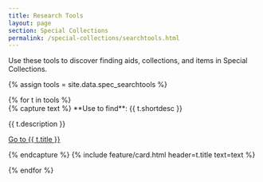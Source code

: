 ```yaml
---
title: Research Tools
layout: page
section: Special Collections
permalink: /special-collections/searchtools.html
---
```


Use these tools to discover finding aids, collections, and items in Special Collections.

{% assign tools = site.data.spec_searchtools %}

<div class="row py-3 justify-content-center">
{% for t in tools %}
<div class="col-md-4 text-center">
{% capture text %}
**Use to find**: {{ t.shortdesc }} 

{{ t.description }}

<a href="{{ t.link | relative_url }}" class="btn btn-outline-pride-gold m-1" target="_blank" rel="noopener">Go to {{ t.title }}</a>

{% endcapture %}
{% include feature/card.html header=t.title text=text %}
</div>
{% endfor %}
</div>